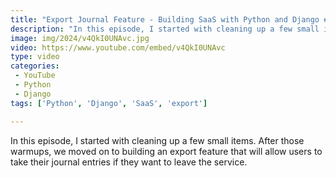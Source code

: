 ```yaml
---
title: "Export Journal Feature - Building SaaS with Python and Django #191"
description: "In this episode, I started with cleaning up a few small items. After those warmups, we moved on to building an export feature that will allow users to take their journal entries if they want to leave the service."
image: img/2024/v4QkI0UNAvc.jpg
video: https://www.youtube.com/embed/v4QkI0UNAvc
type: video
categories:
 - YouTube
 - Python
 - Django
tags: ['Python', 'Django', 'SaaS', 'export']

---
```


In this episode, I started with cleaning up a few small items. After those warmups, we moved on to building an export feature that will allow users to take their journal entries if they want to leave the service.
